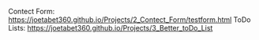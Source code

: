 Contect Form:
        https://joetabet360.github.io/Projects/2_Contect_Form/testform.html
ToDo Lists:
        https://joetabet360.github.io/Projects/3_Better_toDo_List
